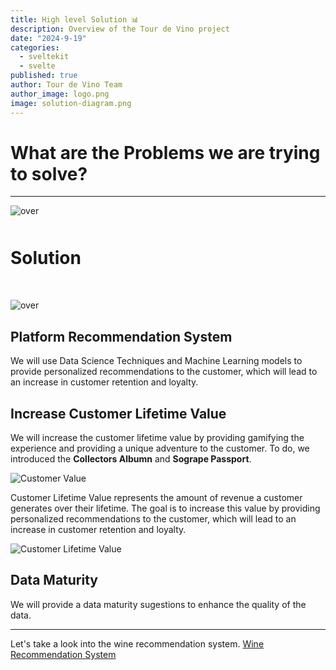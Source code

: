 ```yaml
---
title: High level Solution 📊
description: Overview of the Tour de Vino project
date: "2024-9-19"
categories:
  - sveltekit
  - svelte
published: true
author: Tour de Vino Team
author_image: logo.png
image: solution-diagram.png
---
```


# What are the Problems we are trying to solve?

---

![over](sogrape-probems.png)

<div style="margin-top: 50px"></div>

# Solution
<div style="margin-top: 50px"></div>


![over](main-diagram-v2.png)



## Platform Recommendation System

We will use Data Science Techniques and Machine Learning models to provide personalized recommendations to the customer, which will lead to an increase in customer retention and loyalty.

## Increase Customer Lifetime Value

We will increase the customer lifetime value by providing gamifying the experience and providing a unique adventure to the customer.
To do, we introduced the **Collectors Albumn** and **Sogrape Passport**.

![Customer Value](customer_lifetime_value.svg)

Customer Lifetime Value represents the amount of revenue a customer generates over their lifetime. The goal is to increase this value by providing personalized recommendations to the customer, which will lead to an increase in customer retention and loyalty.

![Customer Lifetime Value](customer_lifetime_value_2.svg)

## Data Maturity

We will provide a data maturity sugestions to enhance the quality of the data.

---

Let's take a look into the wine recommendation system. [Wine Recommendation System](/recommendation-post)
